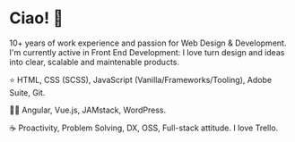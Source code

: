 # Ciao! 👋

10+ years of work experience and passion for Web Design & Development. I'm currently active in Front End Development: I love turn design and ideas into clear, scalable and maintenable products.

⭐
HTML, CSS (SCSS), JavaScript (Vanilla/Frameworks/Tooling), Adobe Suite, Git.

👨‍💻
Angular, Vue.js, JAMstack, WordPress.

☕
Proactivity, Problem Solving, DX, OSS, Full-stack attitude. I love Trello. 
